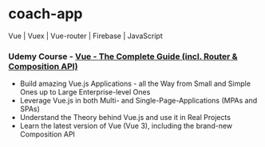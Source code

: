 # coach-app
Vue | Vuex | Vue-router | Firebase | JavaScript

### Udemy Course - [Vue - The Complete Guide (incl. Router & Composition API)](https://www.udemy.com/course/vuejs-2-the-complete-guide/learn/lecture/21880396?start=0#overview)
- Build amazing Vue.js Applications - all the Way from Small and Simple Ones up to Large Enterprise-level Ones
- Leverage Vue.js in both Multi- and Single-Page-Applications (MPAs and SPAs)
- Understand the Theory behind Vue.js and use it in Real Projects
- Learn the latest version of Vue (Vue 3), including the brand-new Composition API
